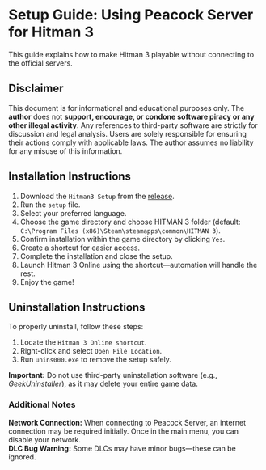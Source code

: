 # **Setup Guide: Using Peacock Server for Hitman 3**
This guide explains how to make Hitman 3 playable without connecting to the official servers.  

## **Disclaimer**
This document is for informational and educational purposes only. The **author** does not **support, encourage, or condone software piracy or any other illegal activity**. Any references to third-party software are strictly for discussion and legal analysis. Users are solely responsible for ensuring their actions comply with applicable laws. The author assumes no liability for any misuse of this information.  


## **Installation Instructions**

1. Download the `Hitman3 Setup` from the [release](https://github.com/xacgbeta/Hitman3-Online-Features/releases/tag/Hitman3). 
2. Run the `setup` file.  
3. Select your preferred language.  
4. Choose the game directory and choose HITMAN 3 folder (default: `C:\Program Files (x86)\Steam\steamapps\common\HITMAN 3`).  
5. Confirm installation within the game directory by clicking `Yes`.  
6. Create a shortcut for easier access.  
7. Complete the installation and close the setup.  
8. Launch Hitman 3 Online using the shortcut—automation will handle the rest.  
9. Enjoy the game!  

## **Uninstallation Instructions**

To properly uninstall, follow these steps:  
1. Locate the `Hitman 3 Online shortcut`.  
2. Right-click and select `Open File Location`.  
3. Run `unins000.exe` to remove the setup safely.  

**Important:** Do not use third-party uninstallation software (e.g., _GeekUninstaller_), as it may delete your entire game data.  

### **Additional Notes**
**Network Connection:** When connecting to Peacock Server, an internet connection may be required initially. Once in the main menu, you can disable your network.  
**DLC Bug Warning:** Some DLCs may have minor bugs—these can be ignored.  
